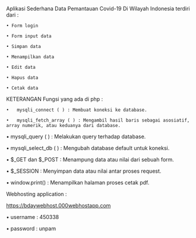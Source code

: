 Aplikasi Sederhana Data Pemantauan Covid-19 Di Wilayah Indonesia terdiri dari :

    • Form login

    • Form input data

    • Simpan data 

    • Menampilkan data 

    • Edit data 

    • Hapus data 

    • Cetak data



KETERANGAN Fungsi yang ada di php :

    •	mysqli_connect ( ) : Membuat koneksi ke database.

    •	mysqli_fetch_array ( ) : Mengambil hasil baris sebagai asosiatif, array numerik, atau keduanya dari database.

•	mysqli_query ( ) : Melakukan query terhadap database. 

•	mysqli_select_db ( ) : Mengubah database default untuk koneksi.

•	$_GET dan $_POST : Menampung data atau nilai dari sebuah form. 

•	$_SESSION : Menyimpan data atau nilai antar proses request.

•	window.print() : Menampilkan halaman proses cetak pdf.



Webhosting application :

https://bdaywebhost.000webhostapp.com 

•	username : 450338 

•	password : unpam


